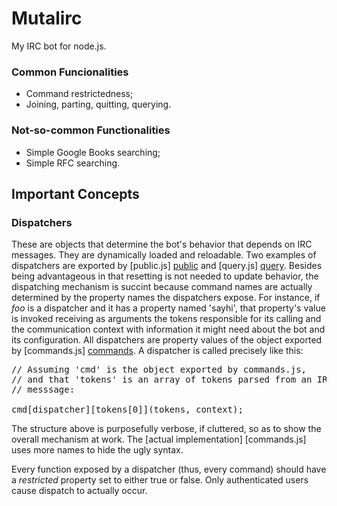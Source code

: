 # Mutalirc

My IRC bot for node.js. 


### Common Funcionalities

 * Command restrictedness;
 * Joining, parting, quitting, querying.


### Not-so-common Functionalities

 * Simple Google Books searching;
 * Simple RFC searching.


## Important Concepts

### Dispatchers

These are objects that determine the bot's behavior that depends on IRC messages. They are dynamically loaded and reloadable. Two examples of dispatchers are exported by [public.js] [public] and [query.js] [query]. Besides being advantageous in that resetting is not needed to update behavior, the dispatching mechanism is succint because command names are actually determined by the property names the dispatchers expose. For instance, if *foo* is a dispatcher and it has a property named 'sayhi', that property's value is invoked receiving as arguments the tokens responsible for its calling and the communication context with information it might need about the bot and its configuration. All dispatchers are property values of the object exported by [commands.js] [commands]. A dispatcher is called precisely like this:

<pre>
// Assuming 'cmd' is the object exported by commands.js,
// and that 'tokens' is an array of tokens parsed from an IRC
// messsage:

cmd[dispatcher][tokens[0]](tokens, context);
</pre>

The structure above is purposefully verbose, if cluttered, so as to show the overall mechanism at work. The [actual implementation] [commands.js] uses more names to hide the ugly syntax.

Every function exposed by a dispatcher (thus, every command) should have a *restricted* property set to either true or false. Only authenticated users cause dispatch to actually occur. 

[public]: https://github.com/guipn/mutalirc/blob/master/dispatchers/public.js

[query]: https://github.com/guipn/mutalirc/blob/master/dispatchers/query.js

[commands]: https://github.com/guipn/mutalirc/blob/master/commands.js
